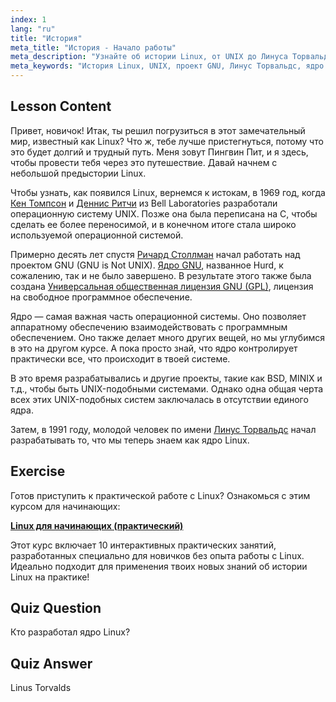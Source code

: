 ```yaml
---
index: 1
lang: "ru"
title: "История"
meta_title: "История - Начало работы"
meta_description: "Узнайте об истории Linux, от UNIX до Линуса Торвальдса и проекта GNU. Поймите его истоки и эволюцию для начинающих."
meta_keywords: "История Linux, UNIX, проект GNU, Линус Торвальдс, ядро Linux, Linux для начинающих, учебник по Linux, руководство по Linux"
---
```


## Lesson Content

Привет, новичок! Итак, ты решил погрузиться в этот замечательный мир, известный как Linux? Что ж, тебе лучше пристегнуться, потому что это будет долгий и трудный путь. Меня зовут Пингвин Пит, и я здесь, чтобы провести тебя через это путешествие. Давай начнем с небольшой предыстории Linux.

Чтобы узнать, как появился Linux, вернемся к истокам, в 1969 год, когда [Кен Томпсон](https://en.wikipedia.org/wiki/Ken_Thompson) и [Деннис Ритчи](https://en.wikipedia.org/wiki/Dennis_Ritchie) из Bell Laboratories разработали операционную систему UNIX. Позже она была переписана на C, чтобы сделать ее более переносимой, и в конечном итоге стала широко используемой операционной системой.

Примерно десять лет спустя [Ричард Столлман](https://stallman.org/) начал работать над проектом GNU (GNU is Not UNIX). [Ядро GNU](https://en.wikipedia.org/wiki/GNU_Hurd), названное Hurd, к сожалению, так и не было завершено. В результате этого также была создана [Универсальная общественная лицензия GNU (GPL)](https://en.wikipedia.org/wiki/GNU_General_Public_License), лицензия на свободное программное обеспечение.

Ядро — самая важная часть операционной системы. Оно позволяет аппаратному обеспечению взаимодействовать с программным обеспечением. Оно также делает много других вещей, но мы углубимся в это на другом курсе. А пока просто знай, что ядро контролирует практически все, что происходит в твоей системе.

В это время разрабатывались и другие проекты, такие как BSD, MINIX и т.д., чтобы быть UNIX-подобными системами. Однако одна общая черта всех этих UNIX-подобных систем заключалась в отсутствии единого ядра.

Затем, в 1991 году, молодой человек по имени [Линус Торвальдс](https://en.wikipedia.org/wiki/Linus_Torvalds) начал разрабатывать то, что мы теперь знаем как ядро Linux.

## Exercise

Готов приступить к практической работе с Linux? Ознакомься с этим курсом для начинающих:

**[Linux для начинающих (практический)](https://labex.io/learn/linux)**

Этот курс включает 10 интерактивных практических занятий, разработанных специально для новичков без опыта работы с Linux. Идеально подходит для применения твоих новых знаний об истории Linux на практике!

## Quiz Question

Кто разработал ядро Linux?

## Quiz Answer

Linus Torvalds

